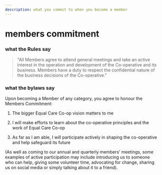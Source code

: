 ```yaml
---
description: what you commit to when you become a member
---
```


# members commitment

### what the Rules say

> "All Members agree to attend general meetings and take an active interest in the operation and development of the Co-operative and its business. Members have a duty to respect the confidential nature of the business decisions of the Co-operative."

### what the bylaws say

Upon becoming a Member of any category, you agree to honour the Members Commitment:

1. The bigger Equal Care Co-op vision matters to me

2. I will make efforts to learn about the co-operative principles and the work of Equal Care Co-op

3. As far as I am able, I will participate actively in shaping the co-operative and help safeguard its future

\(As well as coming to our annual and quarterly members' meetings, some examples of active participation may include introducing us to someone who can help, giving some volunteer time, advocating for change, sharing us on social media or simply talking about it to a friend\).

 

